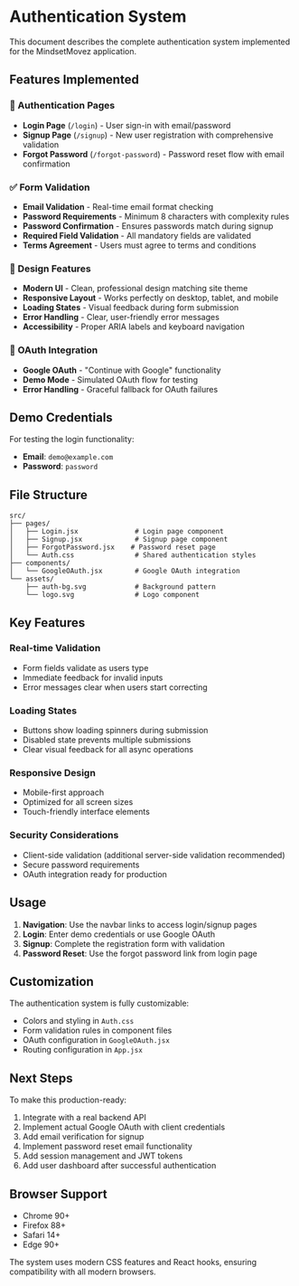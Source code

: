 # Authentication System

This document describes the complete authentication system implemented for the MindsetMovez application.

## Features Implemented

### 🔐 Authentication Pages
- **Login Page** (`/login`) - User sign-in with email/password
- **Signup Page** (`/signup`) - New user registration with comprehensive validation
- **Forgot Password** (`/forgot-password`) - Password reset flow with email confirmation

### ✅ Form Validation
- **Email Validation** - Real-time email format checking
- **Password Requirements** - Minimum 8 characters with complexity rules
- **Password Confirmation** - Ensures passwords match during signup
- **Required Field Validation** - All mandatory fields are validated
- **Terms Agreement** - Users must agree to terms and conditions

### 🎨 Design Features
- **Modern UI** - Clean, professional design matching site theme
- **Responsive Layout** - Works perfectly on desktop, tablet, and mobile
- **Loading States** - Visual feedback during form submission
- **Error Handling** - Clear, user-friendly error messages
- **Accessibility** - Proper ARIA labels and keyboard navigation

### 🔗 OAuth Integration
- **Google OAuth** - "Continue with Google" functionality
- **Demo Mode** - Simulated OAuth flow for testing
- **Error Handling** - Graceful fallback for OAuth failures

## Demo Credentials

For testing the login functionality:
- **Email**: `demo@example.com`
- **Password**: `password`

## File Structure

```
src/
├── pages/
│   ├── Login.jsx              # Login page component
│   ├── Signup.jsx             # Signup page component
│   ├── ForgotPassword.jsx    # Password reset page
│   └── Auth.css               # Shared authentication styles
├── components/
│   └── GoogleOAuth.jsx        # Google OAuth integration
└── assets/
    ├── auth-bg.svg            # Background pattern
    └── logo.svg               # Logo component
```

## Key Features

### Real-time Validation
- Form fields validate as users type
- Immediate feedback for invalid inputs
- Error messages clear when users start correcting

### Loading States
- Buttons show loading spinners during submission
- Disabled state prevents multiple submissions
- Clear visual feedback for all async operations

### Responsive Design
- Mobile-first approach
- Optimized for all screen sizes
- Touch-friendly interface elements

### Security Considerations
- Client-side validation (additional server-side validation recommended)
- Secure password requirements
- OAuth integration ready for production

## Usage

1. **Navigation**: Use the navbar links to access login/signup pages
2. **Login**: Enter demo credentials or use Google OAuth
3. **Signup**: Complete the registration form with validation
4. **Password Reset**: Use the forgot password link from login page

## Customization

The authentication system is fully customizable:
- Colors and styling in `Auth.css`
- Form validation rules in component files
- OAuth configuration in `GoogleOAuth.jsx`
- Routing configuration in `App.jsx`

## Next Steps

To make this production-ready:
1. Integrate with a real backend API
2. Implement actual Google OAuth with client credentials
3. Add email verification for signup
4. Implement password reset email functionality
5. Add session management and JWT tokens
6. Add user dashboard after successful authentication

## Browser Support

- Chrome 90+
- Firefox 88+
- Safari 14+
- Edge 90+

The system uses modern CSS features and React hooks, ensuring compatibility with all modern browsers.

